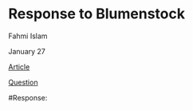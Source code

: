 # Response to Blumenstock
Fahmi Islam 

January 27

[Article](https://www.nature.com/magazine-assets/d41586-018-06215-5/d41586-018-06215-5.pdf) 

[Question](https://github.com/wicked-problems/workshop/blob/master/blumenstock.md)

#Response:

